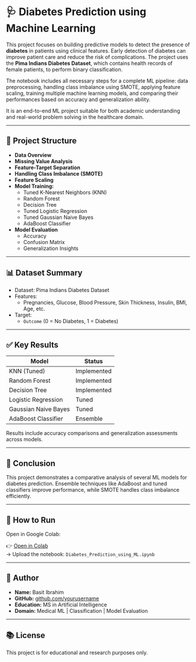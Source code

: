 # 🩺 Diabetes Prediction using Machine Learning

This project focuses on building predictive models to detect the presence of **diabetes** in patients using clinical features. Early detection of diabetes can improve patient care and reduce the risk of complications. The project uses the **Pima Indians Diabetes Dataset**, which contains health records of female patients, to perform binary classification.

The notebook includes all necessary steps for a complete ML pipeline: data preprocessing, handling class imbalance using SMOTE, applying feature scaling, training multiple machine learning models, and comparing their performances based on accuracy and generalization ability.

It is an end-to-end ML project suitable for both academic understanding and real-world problem solving in the healthcare domain.

---

## 📁 Project Structure

- **Data Overview**
- **Missing Value Analysis**
- **Feature-Target Separation**
- **Handling Class Imbalance (SMOTE)**
- **Feature Scaling**
- **Model Training:**
  - Tuned K-Nearest Neighbors (KNN)
  - Random Forest
  - Decision Tree
  - Tuned Logistic Regression
  - Tuned Gaussian Naive Bayes
  - AdaBoost Classifier
- **Model Evaluation**
  - Accuracy
  - Confusion Matrix
  - Generalization Insights

---

## 📊 Dataset Summary

- Dataset: Pima Indians Diabetes Dataset
- Features:
  - Pregnancies, Glucose, Blood Pressure, Skin Thickness, Insulin, BMI, Age, etc.
- Target:
  - `Outcome` (0 = No Diabetes, 1 = Diabetes)

---

## ✅ Key Results

| Model                   | Status   |
|-------------------------|----------|
| KNN (Tuned)             | Implemented |
| Random Forest           | Implemented |
| Decision Tree           | Implemented |
| Logistic Regression     | Tuned |
| Gaussian Naive Bayes    | Tuned |
| AdaBoost Classifier     | Ensemble |

Results include accuracy comparisons and generalization assessments across models.

---

## 🧠 Conclusion

This project demonstrates a comparative analysis of several ML models for diabetes prediction. Ensemble techniques like AdaBoost and tuned classifiers improve performance, while SMOTE handles class imbalance efficiently.

---

## 🚀 How to Run

Open in Google Colab:

👉 [Open in Colab](https://colab.research.google.com/)  
→ Upload the notebook: `Diabetes_Prediction_using_ML.ipynb`

---

## 👤 Author

- **Name:** Basit Ibrahim  
- **GitHub:** [github.com/yourusername](https://github.com/yourusername)  
- **Education:** MS in Artificial Intelligence  
- **Domain:** Medical ML | Classification | Model Evaluation

---

## 📚 License

This project is for educational and research purposes only.
